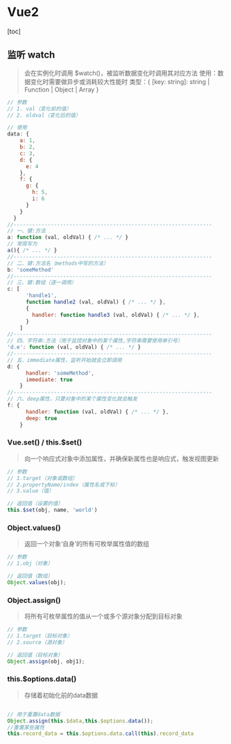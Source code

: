 # Vue2

[toc]

## 监听 watch
>  会在实例化时调用 $watch()，被监听数据变化时调用其对应方法
> 使用：数据变化时需要做异步或消耗较大性能时
> 类型：{ [key: string]: string | Function | Object | Array }
```js
// 参数
// 1. val（变化前的值）
// 2. oldval（变化后的值）

// 使用
data: {
    a: 1,
    b: 2,
    c: 3,
    d: {
      e: 4
    },
    f: {
      g: {
        h: 5,
        i: 6
      }
    }
  }
//----------------------------------------------------------------
// 一、键:方法
a: function (val, oldVal) { /* ... */ }
// 常简写为
a(){ /* ... */ }
//----------------------------------------------------------------
// 二、键:方法名（methods中写的方法）
b: 'someMethod'
//----------------------------------------------------------------
// 三、键:数组（逐一调用）
c: [
      'handle1',
      function handle2 (val, oldVal) { /* ... */ },
      {
        handler: function handle3 (val, oldVal) { /* ... */ },
      }
    ]
//----------------------------------------------------------------
// 四、字符串:方法（用于监控对象中的某个属性,字符串需要使用单引号）
'd.e': function (val, oldVal) { /* ... */ }
//----------------------------------------------------------------
// 五、immediate属性，监听开始就会立即调用
d: {
      handler: 'someMethod',
      immediate: true
    }
//----------------------------------------------------------------
// 六、deep属性，只要对象中的某个属性变化就会触发
f: {
      handler: function (val, oldVal) { /* ... */ },
      deep: true
    }
```
### Vue.set() / this.$set()
> 向一个响应式对象中添加属性，并确保新属性也是响应式，触发视图更新

```js
// 参数
// 1.target（对象或数组）
// 2.propertyName/index（属性名或下标）
// 3.value（值）

// 返回值（设置的值）
this.$set(obj, name, 'world')
```

### Object.values()
> 返回一个对象‘自身’的所有可枚举属性值的数组

```js
// 参数
// 1.obj（对象）

// 返回值（数组）
Object.values(obj);
```

### Object.assign()
> 将所有可枚举属性的值从一个或多个源对象分配到目标对象

```js
// 参数
// 1.target（目标对象）
// 2.source（源对象）

// 返回值（目标对象）
Object.assign(obj, obj1);
```

### this.$options.data()
> 存储着初始化前的data数据
```js

// 用于重置data数据
Object.assign(this.$data,this.$options.data()); 
//重置某些属性
this.record_data = this.$options.data.call(this).record_data
```

